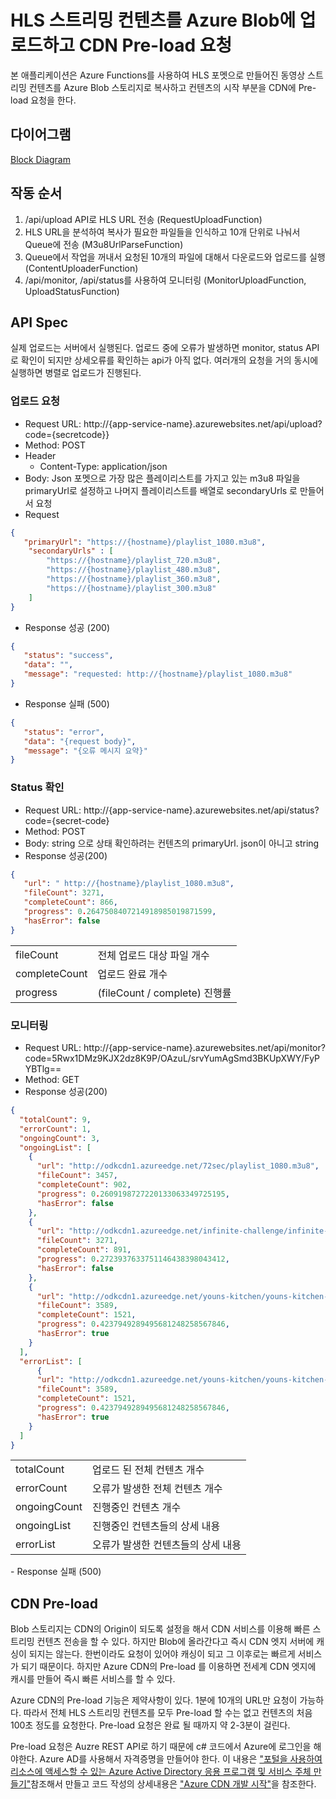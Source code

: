 # HLS 스트리밍 컨텐츠를 Azure Blob에 업로드하고 CDN Pre-load 요청

본 애플리케이션은 Azure Functions를 사용하여 HLS 포멧으로 만들어진 동영상 스트리밍 컨텐츠를 Azure Blob 스토리지로 복사하고 컨텐츠의 시작 부분을 CDN에 Pre-load 요청을 한다.

## 다이어그램

[Block Diagram](images/upload-diagram.png)

## 작동 순서

1. /api/upload API로 HLS URL 전송 (RequestUploadFunction)
1. HLS URL을 분석하여 복사가 필요한 파일들을 인식하고 10개 단위로 나눠서 Queue에 전송 (M3u8UrlParseFunction)
1. Queue에서 작업을 꺼내서 요청된 10개의 파일에 대해서 다운로드와 업로드를 실행 (ContentUploaderFunction)
1. /api/monitor, /api/status를 사용하여 모니터링 (MonitorUploadFunction, UploadStatusFunction)

## API Spec

실제 업로드는 서버에서 실행된다. 업로드 중에 오류가 발생하면 monitor, status API로 확인이 되지만 상세오류를 확인하는 api가 아직 없다. 여러개의 요청을 거의 동시에 실행하면 병렬로 업로드가 진행된다.

### 업로드 요청

- Request URL: http://{app-service-name}.azurewebsites.net/api/upload?code={secretcode}}
- Method: POST
- Header
    - Content-Type: application/json
- Body: Json 포멧으로 가장 많은 플레이리스트를 가지고 있는 m3u8 파일을 primaryUrl로 설정하고 나머지 플레이리스트를 배열로 secondaryUrls 로 만들어서 요청
- Request
```json
{
   "primaryUrl": "https://{hostname}/playlist_1080.m3u8",
    "secondaryUrls" : [
        "https://{hostname}/playlist_720.m3u8",
        "https://{hostname}/playlist_480.m3u8",
        "https://{hostname}/playlist_360.m3u8",
        "https://{hostname}/playlist_300.m3u8"
    ]
}
```

- Response 성공 (200)
```json
{
   "status": "success",
   "data": "",
   "message": "requested: http://{hostname}/playlist_1080.m3u8"
}
```

- Response 실패 (500)
```json
{
   "status": "error",
   "data": "{request body}",
   "message": "{오류 메시지 요약}"
}
```

### Status 확인

- Request URL: http://{app-service-name}.azurewebsites.net/api/status?code={secret-code}
- Method: POST
- Body: string 으로 상태 확인하려는 컨텐츠의 primaryUrl. json이 아니고 string
- Response 성공(200)
```json
{
   "url": " http://{hostname}/playlist_1080.m3u8",
   "fileCount": 3271,
   "completeCount": 866,
   "progress": 0.2647508407214918985019871599,
   "hasError": false
}
```
<table>
<tr>
<td>fileCount</td>
<td>전체 업로드 대상 파일 개수</td>
</tr>
<tr>
<td>completeCount</td>
<td>업로드 완료 개수</td>
</tr>
<tr>
<td>progress</td>
<td>(fileCount / complete) 진행률</td>
</tr>
</table>

### 모니터링

- Request URL: http://{app-service-name}.azurewebsites.net/api/monitor?code=5Rwx1DMz9KJX2dz8K9P/OAzuL/srvYumAgSmd3BKUpXWY/FyPYBTlg==
- Method: GET
- Response 성공(200)
```json
{
  "totalCount": 9,
  "errorCount": 1,
  "ongoingCount": 3,
  "ongoingList": [
    {
      "url": "http://odkcdn1.azureedge.net/72sec/playlist_1080.m3u8",
      "fileCount": 3457,
      "completeCount": 902,
      "progress": 0.2609198727220133063349725195,
      "hasError": false
    },
    {
      "url": "http://odkcdn1.azureedge.net/infinite-challenge/infinite-challenge-e528/playlist_720.m3u8",
      "fileCount": 3271,
      "completeCount": 891,
      "progress": 0.2723937633751146438398043412,
      "hasError": false
    },
    {
      "url": "http://odkcdn1.azureedge.net/youns-kitchen/youns-kitchen-e7/playlist_720.m3u8",
      "fileCount": 3589,
      "completeCount": 1521,
      "progress": 0.4237949289495681248258567846,
      "hasError": true
    }
  ],
  "errorList": [
      {
      "url": "http://odkcdn1.azureedge.net/youns-kitchen/youns-kitchen-e7/playlist_720.m3u8",
      "fileCount": 3589,
      "completeCount": 1521,
      "progress": 0.4237949289495681248258567846,
      "hasError": true
    }
  ]
}
```
<table>
<tr>
    <td>totalCount</td>
    <td>업로드 된 전체 컨텐츠 개수</td>
</tr>
<tr>
    <td>errorCount</td>
    <td>오류가 발생한 전체 컨텐츠 개수</td>
</tr>
<tr>
    <td>ongoingCount</td>
    <td>진행중인 컨텐츠 개수</td>
</tr>
<tr>
    <td>ongoingList</td>
    <td>진행중인 컨텐츠들의 상세 내용</td>
</tr>
<tr>
    <td>errorList</td>
    <td>오류가 발생한 컨텐츠들의 상세 내용</td>
</tr>
</table>
- Response 실패 (500)

## CDN Pre-load

Blob 스토리지는 CDN의 Origin이 되도록 설정을 해서 CDN 서비스를 이용해 빠른 스트리밍 컨텐츠 전송을 할 수 있다. 하지만 Blob에 올라간다고 즉시 CDN 엣지 서버에 캐싱이 되지는 않는다. 한번이라도 요청이 있어야 캐싱이 되고 그 이후로는 빠르게 서비스가 되기 때문이다. 하지만 Azure CDN의 Pre-load 를 이용하면 전세계 CDN 엣지에 캐시를 만들어 즉시 빠른 서비스를 할 수 있다.

Azure CDN의 Pre-load 기능은 제약사항이 있다. 1분에 10개의 URL만 요청이 가능하다. 따라서 전체 HLS 스트리밍 컨텐츠를 모두 Pre-load 할 수는 없고 컨텐츠의 처음 100초 정도를 요청한다. Pre-load 요청은 완료 될 때까지 약 2-3분이 걸린다.

Pre-load 요청은 Auzre REST API로 하기 때문에 c# 코드에서 Azure에 로그인을 해야한다. Azure AD를 사용해서 자격증명을 만들어야 한다. 이 내용은 ["포털을 사용하여 리소스에 액세스할 수 있는 Azure Active Directory 응용 프로그램 및 서비스 주체 만들기"](https://docs.microsoft.com/ko-kr/azure/azure-resource-manager/resource-group-create-service-principal-portal)참조해서 만들고 코드 작성의 상세내용은 
["Azure CDN 개발 시작"](https://docs.microsoft.com/ko-kr/azure/cdn/cdn-app-dev-net)을 참조한다. 